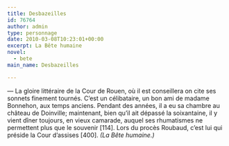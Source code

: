 ```yaml
---
title: Desbazeilles
id: 76764
author: admin
type: personnage
date: 2010-03-08T10:23:01+00:00
excerpt: La Bête humaine
novel:
  - bete
main_name: Desbazeilles

---
```

— La gloire littéraire de la Cour de Rouen, où il est conseillera on cite ses sonnets finement tournés. C&rsquo;est un célibataire, un bon ami de madame Bonnehon, aux temps anciens. Pendant des années, il a eu sa chambre au château de Doinville; maintenant, bien qu&rsquo;il ait dépassé la soixantaine, il y vient dîner toujours, en vieux camarade, auquel ses rhumatismes ne permettent plus que le souvenir [114]. Lors du procès Roubaud, c&rsquo;est lui qui préside la Cour d&rsquo;assises [400]. _(La Bête humaine.)_